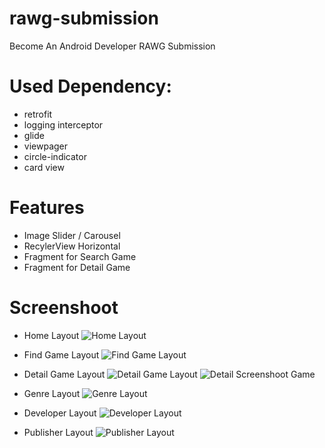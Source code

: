 # rawg-submission
Become An Android Developer RAWG Submission

# Used Dependency:
- retrofit
- logging interceptor
- glide
- viewpager
- circle-indicator
- card view

# Features
- Image Slider / Carousel
- RecylerView Horizontal
- Fragment for Search Game
- Fragment for Detail Game

# Screenshoot

- Home Layout
![Home Layout](https://i.ibb.co/r4RD5zc/Screenshot-20221118-001928.png)

- Find Game Layout
![Find Game Layout](https://i.ibb.co/VJnWqjL/Screenshot-20221118-002050.png)

- Detail Game Layout
![Detail Game Layout](https://i.ibb.co/k3D2Xw7/Screenshot-20221118-002006.png)
![Detail Screenshoot Game](https://i.ibb.co/ZN7Nr0G/Screenshot-20221118-002022.png)

- Genre Layout
![Genre Layout](https://i.ibb.co/kDZ7Bf4/Screenshot-20221119-165440.png)

- Developer Layout
![Developer Layout](https://i.ibb.co/y41mXHS/Screenshot-20221119-165505.png)

- Publisher Layout
![Publisher Layout](https://i.ibb.co/m9N3JjY/Screenshot-20221119-165531.png)

